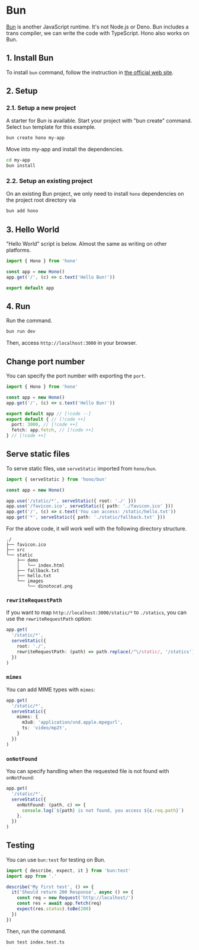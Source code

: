 # Bun

[Bun](https://bun.sh) is another JavaScript runtime. It's not Node.js or Deno. Bun includes a trans compiler, we can write the code with TypeScript.
Hono also works on Bun.

## 1. Install Bun

To install `bun` command, follow the instruction in [the official web site](https://bun.sh).

## 2. Setup

### 2.1. Setup a new project
A starter for Bun is available. Start your project with "bun create" command.
Select `bun` template for this example.

```sh
bun create hono my-app
```

Move into my-app and install the dependencies.

```sh
cd my-app
bun install
```

### 2.2. Setup an existing project
On an existing Bun project, we only need to install `hono` dependencies on the project root directory via

```sh
bun add hono
```

## 3. Hello World

"Hello World" script is below. Almost the same as writing on other platforms.

```ts
import { Hono } from 'hono'

const app = new Hono()
app.get('/', (c) => c.text('Hello Bun!'))

export default app
```

## 4. Run

Run the command.

```sh
bun run dev
```

Then, access `http://localhost:3000` in your browser.

## Change port number

You can specify the port number with exporting the `port`.

```ts
import { Hono } from 'hono'

const app = new Hono()
app.get('/', (c) => c.text('Hello Bun!'))

export default app // [!code --]
export default { // [!code ++]
  port: 3000, // [!code ++]
  fetch: app.fetch, // [!code ++]
} // [!code ++]
```

## Serve static files

To serve static files, use `serveStatic` imported from `hono/bun`.

```ts
import { serveStatic } from 'hono/bun'

const app = new Hono()

app.use('/static/*', serveStatic({ root: './' }))
app.use('/favicon.ico', serveStatic({ path: './favicon.ico' }))
app.get('/', (c) => c.text('You can access: /static/hello.txt'))
app.get('*', serveStatic({ path: './static/fallback.txt' }))
```

For the above code, it will work well with the following directory structure.

```
./
├── favicon.ico
├── src
└── static
    ├── demo
    │   └── index.html
    ├── fallback.txt
    ├── hello.txt
    └── images
        └── dinotocat.png
```

### `rewriteRequestPath`

If you want to map `http://localhost:3000/static/*` to `./statics`, you can use the `rewriteRequestPath` option:

```ts
app.get(
  '/static/*',
  serveStatic({
    root: './',
    rewriteRequestPath: (path) => path.replace(/^\/static/, '/statics'),
  })
)
```

### `mimes`

You can add MIME types with `mimes`:

```ts
app.get(
  '/static/*',
  serveStatic({
    mimes: {
      m3u8: 'application/vnd.apple.mpegurl',
      ts: 'video/mp2t',
    }
  })
)
```

### `onNotFound`

You can specify handling when the requested file is not found with `onNotFound`:

```ts
app.get(
  '/static/*',
  serveStatic({
    onNotFound: (path, c) => {
      console.log(`${path} is not found, you access ${c.req.path}`)
    },
  })
)
```

## Testing

You can use `bun:test` for testing on Bun.

```ts
import { describe, expect, it } from 'bun:test'
import app from '.'

describe('My first test', () => {
  it('Should return 200 Response', async () => {
    const req = new Request('http://localhost/')
    const res = await app.fetch(req)
    expect(res.status).toBe(200)
  })
})
```

Then, run the command.

```sh
bun test index.test.ts
```
